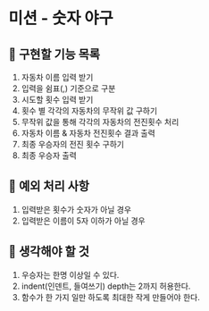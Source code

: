 # 미션 - 숫자 야구

## 🚀 구현할 기능 목록

1. 자동차 이름 입력 받기
2. 입력을 쉼표(,) 기준으로 구분
3. 시도할 횟수 입력 받기
4. 횟수 별 각각의 자동차의 무작위 값 구하기
5. 무작위 값을 통해 각각의 자동차의 전진횟수 처리
6. 자동차 이름 & 자동차 전진횟수 결과 출력
7. 최종 우승자의 전진 횟수 구하기
8. 최종 우승자 출력

## 🚨 예외 처리 사항

1. 입력받은 횟수가 숫자가 아닐 경우
2. 입력받은 이름이 5자 이하가 아닐 경우

## 🤔 생각해야 할 것

1. 우승자는 한명 이상일 수 있다.
2. indent(인덴트, 들여쓰기) depth는 2까지 허용한다.
3. 함수가 한 가지 일만 하도록 최대한 작게 만들어야 한다.